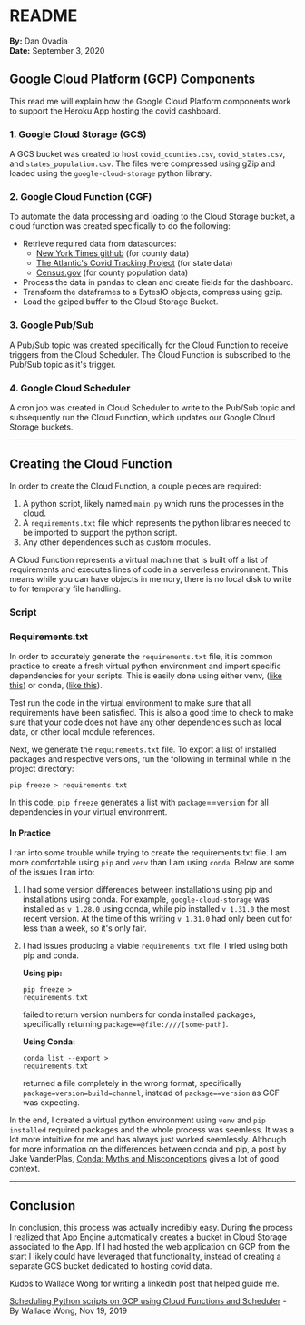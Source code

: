 # README

<b>By:</b> Dan Ovadia<br>
<b>Date:</b> September 3, 2020
## Google Cloud Platform (GCP) Components

This read me will explain how the Google Cloud Platform components work to support the Heroku App hosting the covid dashboard. 

### 1. Google Cloud Storage (GCS)

A GCS bucket was created to host `covid_counties.csv`, `covid_states.csv`, and `states_population.csv`. The files were compressed using gZip and loaded using the `google-cloud-storage` python library. 

### 2. Google Cloud Function (CGF)

To automate the data processing and loading to the Cloud Storage bucket, a cloud function was created specifically to do the following:

- Retrieve required data from datasources:
    - [New York Times github](https://github.com/nytimes/covid-19-data) (for county data)
    - [The Atlantic's Covid Tracking Project](https://covidtracking.com/data/api/) (for state data)
    - [Census.gov](https://www.census.gov/data/datasets/time-series/demo/popest/2010s-counties-total.html#par_textimage_70769902) (for county population data)
- Process the data in pandas to clean and create fields for the dashboard.
- Transform the dataframes to a BytesIO objects, compress using gzip. 
- Load the gziped buffer to the Cloud Storage Bucket.

### 3. Google Pub/Sub

A Pub/Sub topic was created specifically for the Cloud Function to receive triggers from the Cloud Scheduler. The Cloud Function is subscribed to the Pub/Sub topic as it's trigger. 

### 4. Google Cloud Scheduler

A cron job was created in Cloud Scheduler to write to the Pub/Sub topic and subsequently run the Cloud Function, which updates our Google Cloud Storage buckets.

---
## Creating the Cloud Function
In order to create the Cloud Function, a couple pieces are required:
1. A python script, likely named `main.py` which runs the processes in the cloud.
2. A `requirements.txt` file which represents the python libraries needed to be imported to support the python script.
3. Any other dependences such as custom modules.

A Cloud Function represents a virtual machine that is built off a list of requirements and executes lines of code in a serverless environment. This means while you can have objects in memory, there is no local disk to write to for temporary file handling.

### Script

### Requirements.txt
In order to accurately generate the `requirements.txt` file, it is common practice to create a fresh virtual python environment and import specific dependencies for your scripts. This is easily done using either venv, ([like this](https://docs.python.org/3/library/venv.html)) or conda, ([like this](https://uoa-eresearch.github.io/eresearch-cookbook/recipe/2014/11/20/conda/)). 

Test run the code in the virtual environment to make sure that all requirements have been satisfied. This is also a good time to check to make sure that your code does not have any other dependencies such as local data, or other local module references.

Next, we generate the `requirements.txt` file. To export a list of installed packages and respective versions, run the following in terminal while in the project directory: 
<pre><code>pip freeze > requirements.txt</code></pre>
In this code, `pip freeze` generates a list with `package`==`version` for all dependencies in your virtual environment.

#### In Practice
I ran into some trouble while trying to create the requirements.txt file. I am more comfortable using `pip` and `venv` than I am using `conda`. Below are some of the issues I ran into:

1. I had some version differences between installations using pip and installations using conda. For example, `google-cloud-storage` was installed as `v 1.28.0` using conda, while pip installed `v 1.31.0` the most recent version. At the time of this writing `v 1.31.0` had only been out for less than a week, so it's only fair. 

2. I had issues producing a viable `requirements.txt` file. I tried using both pip and conda. 

    <b>Using pip:</b> <pre><code>pip freeze > requirements.txt</code></pre> 

    failed to return version numbers for conda installed packages, specifically returning `package==@file:////[some-path]`. 
    
    <b>Using Conda:</b> <pre><code>conda list --export > requirements.txt</code></pre>
    
    returned a file completely in the wrong format, specifically `package=version=build=channel`, instead of `package==version` as GCF was expecting.


In the end, I created a virtual python environment using `venv` and `pip installed` required packages and the whole process was seemless.  It was a lot more intuitive for me and has always just worked seemlessly. Although for more information on the differences between conda and pip, a post by Jake VanderPlas, [Conda: Myths and Misconceptions](https://jakevdp.github.io/blog/2016/08/25/conda-myths-and-misconceptions/) gives a lot of good context.

---
## Conclusion
In conclusion, this process was actually incredibly easy. During the process I realized that App Engine automatically creates a bucket in Cloud Storage associated to the App. If I had hosted the web application on GCP from the start I likely could have leveraged that functionality, instead of creating a separate GCS bucket dedicated to hosting covid data.

Kudos to Wallace Wong for writing a linkedIn post that helped guide me. 

[Scheduling Python scripts on GCP using Cloud Functions and Scheduler](https://www.linkedin.com/pulse/scheduling-python-scripts-gcp-using-cloud-functions-scheduler-wong/?trackingId=DmoCY%2FbITJygLGkQ0t6EqA%3D%3D) - By Wallace Wong, Nov 19, 2019

